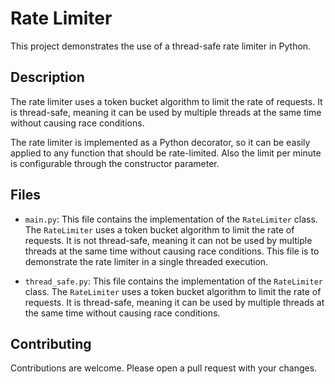 # Rate Limiter

This project demonstrates the use of a thread-safe rate limiter in Python.

## Description

The rate limiter uses a token bucket algorithm to limit the rate of requests. It is thread-safe, meaning it can be used by multiple threads at the same time without causing race conditions.

The rate limiter is implemented as a Python decorator, so it can be easily applied to any function that should be rate-limited.
Also the limit per minute is configurable through the constructor parameter.

## Files

- `main.py`: This file contains the implementation of the `RateLimiter` class. The `RateLimiter` uses a token bucket algorithm to limit the rate of requests. It is not thread-safe, meaning it can not be used by multiple threads at the same time without causing race conditions. This file is to demonstrate the rate limiter in a single threaded execution.

- `thread_safe.py`: This file contains the implementation of the `RateLimiter` class. The `RateLimiter` uses a token bucket algorithm to limit the rate of requests. It is thread-safe, meaning it can be used by multiple threads at the same time without causing race conditions.

## Contributing

Contributions are welcome. Please open a pull request with your changes.


